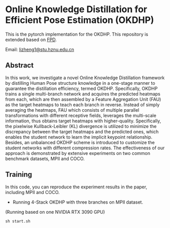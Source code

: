 # Online Knowledge Distillation for Efficient Pose Estimation (OKDHP)

This is the pytorch implementation for the OKDHP.
This repository is extended based on [FPD](https://github.com/yuanyuanli85/Fast_Human_Pose_Estimation_Pytorch).

Email: lizheng1@stu.hznu.edu.cn

## Abstract

In this work, we investigate a novel Online Knowledge Distillation 
framework by distilling Human Pose structure knowledge in a 
one-stage manner to guarantee the distillation efficiency, termed OKDHP.
Specifically, OKDHP trains a single multi-branch network
and acquires the predicted heatmaps from each, which are
then assembled by a Feature Aggregation Unit (FAU) as
the target heatmaps to teach each branch in reverse. 
Instead of simply averaging the heatmaps, FAU which consists
of multiple parallel transformations with different receptive
fields, leverages the multi-scale information, thus obtains
target heatmaps with higher-quality. Specifically, the pixelwise 
Kullback-Leibler (KL) divergence is utilized to minimize the
discrepancy between the target heatmaps and the
predicted ones, which enables the student network to learn
the implicit keypoint relationship. Besides, an unbalanced
OKDHP scheme is introduced to customize the student networks 
with different compression rates. The effectiveness of
our approach is demonstrated by extensive experiments on
two common benchmark datasets, MPII and COCO.

## Training 

In this code, you can reproduce the experiment results in the paper, including MPII and COCO.

- Running 4-Stack OKDHP with three branches on MPII dataset. 

(Running based on one NVIDIA RTX 3090 GPU)

~~~
sh start.sh
~~~

